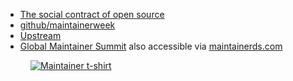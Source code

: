 - [The social contract of open source](https://snarky.ca/the-social-contract-of-open-source/)
- [github/maintainerweek](https://github.com/github/maintainerweek)
- [Upstream](https://upstream.live)
- [Global Maintainer Summit](https://globalmaintainersummit.github.com/) also accessible via [maintainerds.com](http://maintainerds.com)

<figure class="richtext-figure richtext-figure--full">
  <a href="https://changelog.com/posts/thank-a-maintainer-on-us"><img src="https://cdn.changelog.com/posts/maintainer-3x-full-3.jpg" alt="Maintainer t-shirt"></a>
</figure>